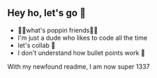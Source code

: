 ## Hey ho, let's go 👋

- 🔭🔭what's poppin friends🔭🔭 
- I'm just a dude who likes to code all the time
- let's collab 👯 
- I don't understand how bullet points work 🤔

With my newfound readme, I am now super 1337

